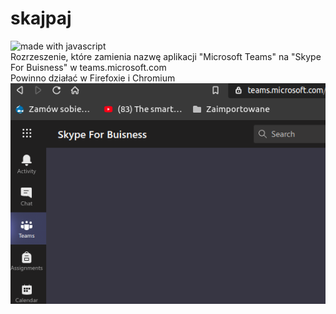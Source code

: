 # skajpaj
![made with javascript](https://img.shields.io/badge/Made%20with-JavaScript-yellow)<br>
Rozrzeszenie, które zamienia nazwę aplikacji "Microsoft Teams" na "Skype For Buisness" w teams.microsoft.com<br>
Powinno działać w Firefoxie i Chromium<br>
![Screenshot](https://raw.githubusercontent.com/ProgramistaZpolski/skajpaj/master/Screenshot%20from%202020-11-23%2013-31-08.png)

